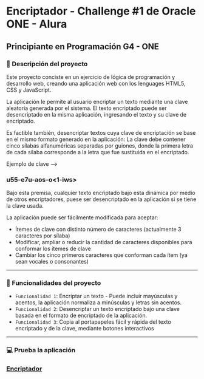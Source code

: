 # Encriptador - Challenge #1 de Oracle ONE - Alura
## Principiante en Programación G4 - ONE


### :newspaper:  Descripción del proyecto

Este proyecto conciste en un ejercicio de lógica de programación y desarrollo web, creando una aplicación web con los lenguages HTML5, CSS y JavaScript.

La aplicación le permite al usuario encriptar un texto mediante una clave aleatoria generada por el sistema. El texto encriptado puede ser desencriptado en la misma aplicación, ingresando el texto y su clave de encriptado.

Es factible también, desencriptar textos cuya clave de encriptación se base en el mismo formato generado en la aplicación: La clave debe contener cinco sílabas alfanuméricas separadas por guiones, donde la primera letra de cada sílaba corresponde a la letra que fue sustituida en el encriptado.

Ejemplo de clave -->
### **u**55-**e**7u-**a**os-**o**<1-**i**ws>

Bajo esta premisa, cualquier texto encriptado bajo esta dinámica por medio de otros encriptadores, puese ser desencriptado en la aplicación si se tiene la clave usada.

La aplicación puede ser fácilmente modificada para aceptar:

- Ítemes de clave con distinto número de caracteres (actualmente 3 caracteres por sílaba)
- Modificar, ampliar o reducir la cantidad de caracteres disponibles para conformar los ítemes de clave
- Cambiar los cinco primeros caracteres que conforman cada ítem (ya sean vocales o consonantes)
___

### :hammer:  Funcionalidades del proyecto

- `Funcionalidad 1`: Encriptar un texto - Puede incluir mayúsculas y acentos, la aplicación normaliza a minúsculas y letras sin acentos. 
- `Funcionalidad 2`: Desencriptar un texto encriptado bajo una clave basada en el formato de encriptado de la aplicación.
- `Funcionalidad 3`: Copia al portapapeles fácil y rápida del texto encriptado y de la clave, mediante botones interactivos
___

### :computer:  Prueba la aplicación

### [Encriptador](https://tracymcr.github.io/encriptador)
